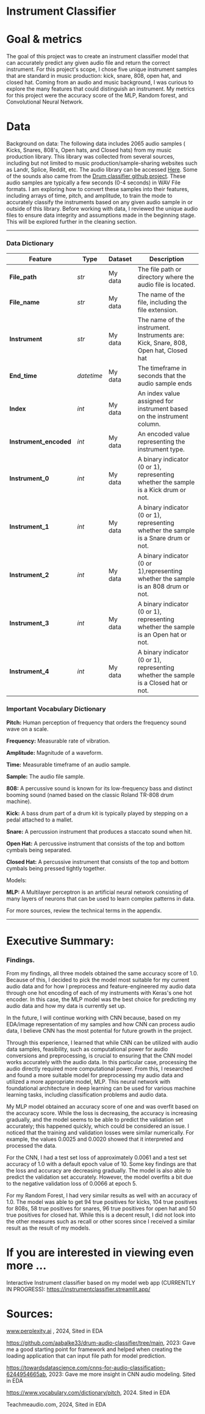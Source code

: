 # Instrument Classifier
# Goal & metrics 
The goal of this project was to create an instrument classifier model that can accurately predict any given audio file and return the correct instrument. For this project's scope, I chose five unique instrument samples that are standard in music production: kick, snare, 808, open hat, and closed hat. Coming from an audio and music background, I was curious to explore the many features that could distinguish an instrument. My metrics for this project were the accuracy score of the MLP, Random forest, and Convolutional Neural Network.

# Data

Background on data: The following data includes 2065 audio samples ( Kicks, Snares, 808's, Open hats, and Closed hats) from my music production library. This library was collected from several sources, including but not limited to music production/sample-sharing websites such as Landr, Splice, Reddit, etc. The audio library can be accessed [Here](https://drive.google.com/drive/folders/1Dl2wvDMLQip063K0ncE7Anv7zzn25a0L?usp=sharing). Some of the sounds also came from the [Drum classifier github project](https://github.com/aabalke33/drum-audio-classifier/tree/main). These audio samples are typically a few seconds (0-4 seconds) in WAV File formats. I am exploring how to convert these samples into their features, including arrays of time, pitch, and amplitude, to train the mode to accurately classify the instruments based on any given audio sample in or outside of this library. Before working with data, I reviewed the unique audio files to ensure data integrity and assumptions made in the beginning stage. This will be explored further in the cleaning section.

---
### Data Dictionary ###


| Feature | Type | Dataset | Description |
|---------|------|---------|-------------|
|**File_path**|*str*| My data | The file path or directory where the audio file is located.|
|**File_name**|*str*| My data | The name of the file, including the file extension. |
|**Instrument**|*str*| My data | The name of the instrument. Instruments are: Kick, Snare, 808, Open hat, Closed hat|
|**End_time**|*datetime*| My data | The timeframe in seconds that the audio sample ends |
|**Index**|*int*| My data | An index value assigned for instrument based on the instrument column. |
|**Instrument_encoded**|*int*| My data | An encoded value representing the instrument type. |
|**Instrument_0**|*int*| My data | A binary indicator (0 or 1), representing whether the sample is a Kick drum or not.|
|**Instrument_1**|*int*| My data | A binary indicator (0 or 1), representing whether the sample is a Snare drum or not. |
|**Instrument_2**|*int*| My data | A binary indicator (0 or 1),representing whether the sample is an 808 drum or not. |
|**Instrument_3**|*int*| My data | A binary indicator (0 or 1), representing whether the sample is an Open hat or not. |
|**Instrument_4**|*int*| My data | A binary indicator (0 or 1), representing whether the sample is a Closed hat or not. |


### Important Vocabulary Dictionary

**Pitch:** Human perception of frequency that orders the frequency sound wave on a scale.

**Frequency:** Measurable rate of vibration.

**Amplitude:** Magnitude of a waveform.

**Time:** Measurable timeframe of an audio sample.

**Sample:** The audio file sample.

**808:** A percussive sound is known for its low-frequency bass and distinct booming sound (named based on the classic Roland TR-808 drum machine).

**Kick:** A bass drum part of a drum kit is typically played by stepping on a pedal attached to a mallet.

**Snare:** A percussion instrument that produces a staccato sound when hit.

**Open Hat:** A percussive instrument that consists of the top and bottom cymbals being separated.

**Closed Hat:** A percussive instrument that consists of the top and bottom cymbals being pressed tightly together.

Models:

**MLP:** A Multilayer perceptron is an artificial neural network consisting of many layers of neurons that can be used to learn complex patterns in data.

For more sources, review the technical terms in the appendix.

---

# Executive Summary:

### Findings.
From my findings, all three models obtained the same accuracy score of 1.0. Because of this, I decided to pick the model most suitable for my current audio data and for how I preprocess and feature-engineered my audio data through one hot encoding of each of my instruments with Keras's one hot encoder. In this case, the MLP model was the best choice for predicting my audio data and how my data is currently set up.

In the future, I will continue working with CNN because, based on my EDA/image representation of my samples and how CNN can process audio data, I believe CNN has the most potential for future growth in the project.

Through this experience, I learned that while CNN can be utilized with audio data samples, feasibility, such as computational power for audio conversions and preprocessing, is crucial to ensuring that the CNN model works accurately with the audio data. In this particular case, processing the audio directly required more computational power. From this, I researched and found a more suitable model for preprocessing my audio data and utilized a more appropriate model, MLP. This neural network with foundational architecture in deep learning can be used for various machine learning tasks, including classification problems and audio data.

My MLP model obtained an accuracy score of one and was overfit based on the accuracy score. While the loss is decreasing, the accuracy is increasing gradually, and the model seems to be able to predict the validation set accurately; this happened quickly, which could be considered an issue. I noticed that the training and validation losses were similar numerically. For example, the values 0.0025 and 0.0020 showed that it interpreted and processed the data. 

For the CNN, I had a test set loss of approximately 0.0061 and a test set accuracy of 1.0 with a default epoch value of 10. Some key findings are that the loss and accuracy are decreasing gradually. The model is also able to predict the validation set accurately. However, the model overfits a bit due to the negative validation loss of 0.0066 at epoch 5.

For my Random Forest, I had very similar results as well with an accuracy of 1.0. The model was able to get 94 true positives for kicks, 104 true positives for 808s, 58 true positives for snares, 96 true positives for open hat and 50 true positives for closed hat. While this is a decent result, I did not look into the other measures such as recall or other scores since I received a similar result as the result of my models.


# If you are interested in viewing even more ...

Interactive Instrument classifier based on my model web app (CURRENTLY IN PROGRESS): https://instrumentclassifier.streamlit.app/


# Sources:

www.perplexity.ai , 2024, Sited in EDA

https://github.com/aabalke33/drum-audio-classifier/tree/main, 2023: Gave me a good starting point for framework and helped when creating the loading application that can input file path for model prediction.

https://towardsdatascience.com/cnns-for-audio-classification-6244954665ab, 2023: Gave me more insight in CNN audio modeling. Sited in EDA

https://www.vocabulary.com/dictionary/pitch, 2024. Sited in EDA

Teachmeaudio.com, 2024, Sited in EDA
